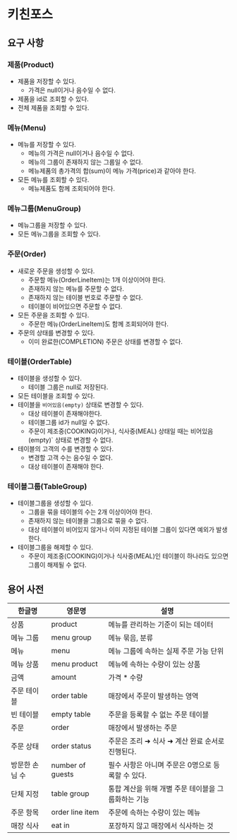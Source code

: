 # 키친포스

## 요구 사항

### 제품(Product)

- 제품을 저장할 수 있다.
    - 가격은 null이거나 음수일 수 없다.
- 제품을 id로 조회할 수 있다.
- 전체 제품을 조회할 수 있다.

### 메뉴(Menu)

- 메뉴를 저장할 수 있다.
    - 메뉴의 가격은 null이거나 음수일 수 없다.
    - 메뉴의 그룹이 존재하지 않는 그룹일 수 없다.
    - 메뉴제품의 총가격의 합(sum)이 메뉴 가격(price)과 같아야 한다.
- 모든 메뉴를 조회할 수 있다.
    - 메뉴제품도 함께 조회되어야 한다.

### 메뉴그룹(MenuGroup)

- 메뉴그룹을 저장할 수 있다.
- 모든 메뉴그룹을 조회할 수 있다.

### 주문(Order)

- 새로운 주문을 생성할 수 있다.
    - 주문할 메뉴(OrderLineItem)는 1개 이상이어야 한다.
    - 존재하지 않는 메뉴를 주문할 수 없다.
    - 존재하지 않는 테이블 번호로 주문할 수 없다.
    - 테이블이 비어있으면 주문할 수 없다.
- 모든 주문을 조회할 수 있다.
    - 주문한 메뉴(OrderLineItem)도 함께 조회되어야 한다.
- 주문의 상태를 변경할 수 있다.
    - 이미 완료한(COMPLETION) 주문은 상태를 변경할 수 없다.

### 테이블(OrderTable)

- 테이블을 생성할 수 있다.
    - 테이블 그룹은 null로 저장된다.
- 모든 테이블을 조회할 수 있다.
- 테이블을 `비어있음(empty)` 상태로 변경할 수 있다.
    - 대상 테이블이 존재해야한다.
    - 테이블그룹 id가 null일 수 없다.
    - 주문이 제조중(COOKING)이거나, 식사중(MEAL) 상태일 때는 비어있음(empty)` 상태로 변경할 수 없다.
- 테이블의 고객의 수를 변경할 수 있다.
    - 변경할 고객 수는 음수일 수 없다.
    - 대상 테이블이 존재해야 한다.

### 테이블그룹(TableGroup)

- 테이블그룹을 생성할 수 있다.
    - 그룹을 묶을 테이블의 수는 2개 이상이어야 한다.
    - 존재하지 않는 테이블을 그룹으로 묶을 수 없다.
    - 대상 테이블이 비어있지 않거나 이미 지정된 테이블 그룹이 있다면 예외가 발생한다.
- 테이블그룹을 해제할 수 있다.
    - 주문이 제조중(COOKING)이거나 식사중(MEAL)인 테이블이 하나라도 있으면 그룹이 해제될 수 없다.

## 용어 사전

| 한글명 | 영문명 | 설명 |
| --- | --- | --- |
| 상품 | product | 메뉴를 관리하는 기준이 되는 데이터 |
| 메뉴 그룹 | menu group | 메뉴 묶음, 분류 |
| 메뉴 | menu | 메뉴 그룹에 속하는 실제 주문 가능 단위 |
| 메뉴 상품 | menu product | 메뉴에 속하는 수량이 있는 상품 |
| 금액 | amount | 가격 * 수량 |
| 주문 테이블 | order table | 매장에서 주문이 발생하는 영역 |
| 빈 테이블 | empty table | 주문을 등록할 수 없는 주문 테이블 |
| 주문 | order | 매장에서 발생하는 주문 |
| 주문 상태 | order status | 주문은 조리 ➜ 식사 ➜ 계산 완료 순서로 진행된다. |
| 방문한 손님 수 | number of guests | 필수 사항은 아니며 주문은 0명으로 등록할 수 있다. |
| 단체 지정 | table group | 통합 계산을 위해 개별 주문 테이블을 그룹화하는 기능 |
| 주문 항목 | order line item | 주문에 속하는 수량이 있는 메뉴 |
| 매장 식사 | eat in | 포장하지 않고 매장에서 식사하는 것 |
